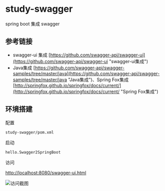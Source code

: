 # study-swagger #
spring boot 集成 swagger

## 参考链接 ##
- swagger-ui 集成 [https://github.com/swagger-api/swagger-ui](https://github.com/swagger-api/swagger-ui "swagger-ui集成")
- Java集成 [https://github.com/swagger-api/swagger-samples/tree/master/java](https://github.com/swagger-api/swagger-samples/tree/master/java "Java集成")、Spring Fox集成 [http://springfox.github.io/springfox/docs/current/](http://springfox.github.io/springfox/docs/current/ "Spring Fox集成")

## 环境搭建 ##
配置

    study-swagger/pom.xml
启动

    hello.Swagger2SpringBoot
访问

[http://localhost:8080/swagger-ui.html](http://localhost:8080/swagger-ui.html "访问地址")

![访问截图](https://github.com/bage2014/study/tree/master/study-swagger/src/main/webapp/resources)